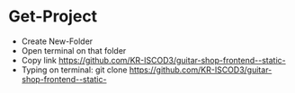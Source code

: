 # Get-Project
- Create New-Folder
- Open terminal on that folder
- Copy link https://github.com/KR-ISCOD3/guitar-shop-frontend--static-
- Typing on terminal: git clone https://github.com/KR-ISCOD3/guitar-shop-frontend--static-
